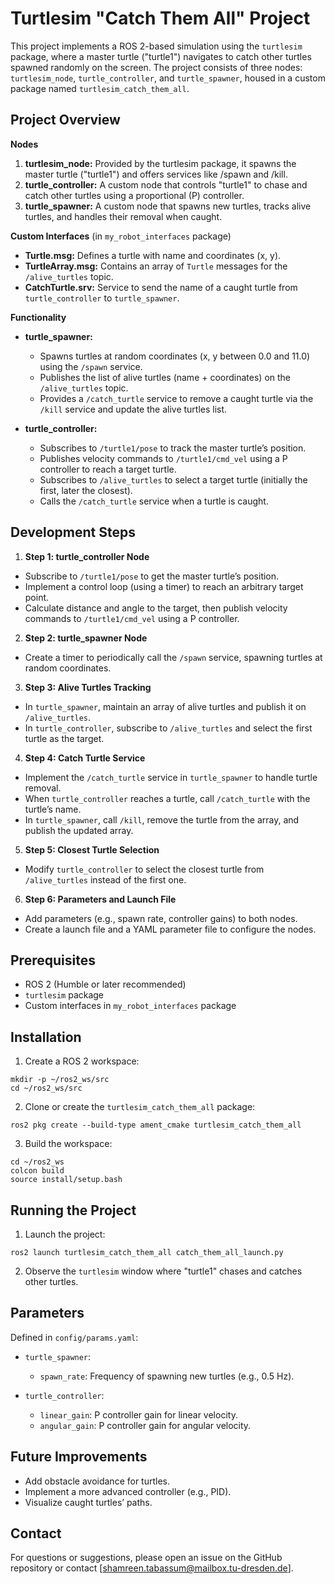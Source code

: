 # Turtlesim "Catch Them All" Project
This project implements a ROS 2-based simulation using the ``turtlesim`` package, where a master turtle ("turtle1") navigates to catch other turtles spawned randomly on the screen. The project consists of three nodes: ``turtlesim_node``, ``turtle_controller``, and ``turtle_spawner``, housed in a custom package named ``turtlesim_catch_them_all``.
## Project Overview
**Nodes**

1. **turtlesim_node:** Provided by the turtlesim package, it spawns the master turtle ("turtle1") and offers services like /spawn and /kill.
2. **turtle_controller:** A custom node that controls "turtle1" to chase and catch other turtles using a proportional (P) controller.
3. **turtle_spawner:** A custom node that spawns new turtles, tracks alive turtles, and handles their removal when caught.

**Custom Interfaces** (in ``my_robot_interfaces`` package)

- **Turtle.msg:** Defines a turtle with name and coordinates (x, y).
- **TurtleArray.msg:** Contains an array of ``Turtle`` messages for the ``/alive_turtles`` topic.
- **CatchTurtle.srv:** Service to send the name of a caught turtle from ``turtle_controller`` to ``turtle_spawner``.

**Functionality**

- **turtle_spawner:**
    - Spawns turtles at random coordinates (x, y between 0.0 and 11.0) using the ``/spawn`` service.
    - Publishes the list of alive turtles (name + coordinates) on the ``/alive_turtles`` topic.
    - Provides a ``/catch_turtle`` service to remove a caught turtle via the ``/kill`` service and update the alive turtles list.


- **turtle_controller:**
    - Subscribes to ``/turtle1/pose`` to track the master turtle’s position.
    - Publishes velocity commands to ``/turtle1/cmd_vel`` using a P controller to reach a target turtle.
    - Subscribes to ``/alive_turtles`` to select a target turtle (initially the first, later the closest).
    - Calls the ``/catch_turtle`` service when a turtle is caught.



## Development Steps

1. **Step 1: turtle_controller Node**

- Subscribe to ``/turtle1/pose`` to get the master turtle’s position.
- Implement a control loop (using a timer) to reach an arbitrary target point.
- Calculate distance and angle to the target, then publish velocity commands to ``/turtle1/cmd_vel`` using a P controller.


2. **Step 2: turtle_spawner Node**

- Create a timer to periodically call the ``/spawn`` service, spawning turtles at random coordinates.


3. **Step 3: Alive Turtles Tracking**

- In ``turtle_spawner``, maintain an array of alive turtles and publish it on ``/alive_turtles``.
- In ``turtle_controller``, subscribe to ``/alive_turtles`` and select the first turtle as the target.


4. **Step 4: Catch Turtle Service**

- Implement the ``/catch_turtle`` service in ``turtle_spawner`` to handle turtle removal.
- When ``turtle_controller`` reaches a turtle, call ``/catch_turtle`` with the turtle’s name.
- In ``turtle_spawner``, call ``/kill``, remove the turtle from the array, and publish the updated array.


5. **Step 5: Closest Turtle Selection**

- Modify ``turtle_controller`` to select the closest turtle from ``/alive_turtles`` instead of the first one.


6. **Step 6: Parameters and Launch File**

- Add parameters (e.g., spawn rate, controller gains) to both nodes.
- Create a launch file and a YAML parameter file to configure the nodes.


## Prerequisites

- ROS 2 (Humble or later recommended)
- ``turtlesim`` package
- Custom interfaces in ``my_robot_interfaces`` package

## Installation

1. Create a ROS 2 workspace:
````
mkdir -p ~/ros2_ws/src
cd ~/ros2_ws/src
````

2. Clone or create the ``turtlesim_catch_them_all`` package:
````
ros2 pkg create --build-type ament_cmake turtlesim_catch_them_all
````

3. Build the workspace:
````
cd ~/ros2_ws
colcon build
source install/setup.bash
````

## Running the Project

1. Launch the project:
````
ros2 launch turtlesim_catch_them_all catch_them_all_launch.py
````

2. Observe the ``turtlesim`` window where "turtle1" chases and catches other turtles.

## Parameters
Defined in ``config/params.yaml``:

- ``turtle_spawner``:
    - ``spawn_rate``: Frequency of spawning new turtles (e.g., 0.5 Hz).


- ``turtle_controller``:
    - ``linear_gain``: P controller gain for linear velocity.
    - ``angular_gain``: P controller gain for angular velocity.



## Future Improvements
- Add obstacle avoidance for turtles.
- Implement a more advanced controller (e.g., PID).
- Visualize caught turtles’ paths.

## Contact
For questions or suggestions, please open an issue on the GitHub repository or contact [shamreen.tabassum@mailbox.tu-dresden.de].

